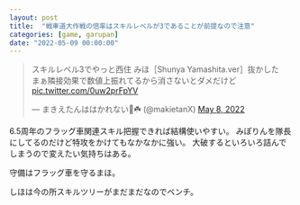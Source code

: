 ```yaml
---
layout: post
title:  "戦車道大作戦の倍率はスキルレベルが3であることが前提なので注意"
categories: [game, garupan]
date: "2022-05-09 00:00:00"
---
```


<blockquote class="twitter-tweet tw-align-center" data-conversation="none"><p lang="ja" dir="ltr">スキルレベル3でやっと西住 みほ［Shunya Yamashita.ver］抜かした<br>まぁ隣接効果で数値上振れてるから消さないとダメだけど <a href="https://t.co/0uw2prFpYV">pic.twitter.com/0uw2prFpYV</a></p>&mdash; まきえたんははかれない🥦☘️ (@makietanX) <a href="https://twitter.com/makietanX/status/1523319148117327877?ref_src=twsrc%5Etfw">May 8, 2022</a></blockquote> <script async src="https://platform.twitter.com/widgets.js" charset="utf-8"></script>

6.5周年のフラッグ車関連スキル把握できれば結構使いやすい。
みぽりんを隊長にしてるのだけど特攻をかけてもなかなかに強い。
大破するといろいろ詰んでしまうので変えたい気持ちはある。

守備はフラッグ車を守るまほ。

しほは今の所スキルツリーがまだまだなのでベンチ。
